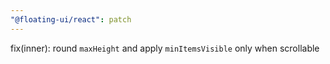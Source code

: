 ```yaml
---
"@floating-ui/react": patch
---
```


fix(inner): round `maxHeight` and apply `minItemsVisible` only when scrollable

